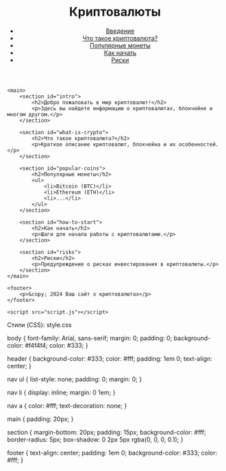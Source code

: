 <!DOCTYPE html>
<html lang="ru">
<head>
    <meta charset="UTF-8">
    <meta name="viewport" content="width=device-width, initial-scale=1.0">
    <title>Криптовалюты - Ваш путеводитель</title>
    <link rel="stylesheet" href="style.css">
</head>
<body>
    <header>
        <h1>Криптовалюты</h1>
        <nav>
            <ul>
                <li><a href="#intro">Введение</a></li>
                <li><a href="#what-is-crypto">Что такое криптовалюта?</a></li>
                <li><a href="#popular-coins">Популярные монеты</a></li>
                <li><a href="#how-to-start">Как начать</a></li>
                <li><a href="#risks">Риски</a></li>
            </ul>
        </nav>
    </header>

    <main>
        <section id="intro">
            <h2>Добро пожаловать в мир криптовалют!</h2>
            <p>Здесь вы найдете информацию о криптовалютах, блокчейне и многом другом.</p>
        </section>

        <section id="what-is-crypto">
            <h2>Что такое криптовалюта?</h2>
            <p>Краткое описание криптовалют, блокчейна и их особенностей.</p>
        </section>

        <section id="popular-coins">
            <h2>Популярные монеты</h2>
            <ul>
                <li>Bitcoin (BTC)</li>
                <li>Ethereum (ETH)</li>
                <li>...</li>
            </ul>
        </section>

        <section id="how-to-start">
            <h2>Как начать</h2>
            <p>Шаги для начала работы с криптовалютами.</p>
        </section>

        <section id="risks">
            <h2>Риски</h2>
            <p>Предупреждение о рисках инвестирования в криптовалюты.</p>
        </section>
    </main>

    <footer>
        <p>&copy; 2024 Ваш сайт о криптовалютах</p>
    </footer>

    <script src="script.js"></script>
</body>
</html>
Стили (CSS): style.css

body {
    font-family: Arial, sans-serif;
    margin: 0;
    padding: 0;
    background-color: #f4f4f4;
    color: #333;
}

header {
    background-color: #333;
    color: #fff;
    padding: 1em 0;
    text-align: center;
}

nav ul {
    list-style: none;
    padding: 0;
    margin: 0;
}

nav li {
    display: inline;
    margin: 0 1em;
}

nav a {
    color: #fff;
    text-decoration: none;
}

main {
    padding: 20px;
}

section {
    margin-bottom: 20px;
    padding: 15px;
    background-color: #fff;
    border-radius: 5px;
    box-shadow: 0 2px 5px rgba(0, 0, 0, 0.1);
}

footer {
    text-align: center;
    padding: 1em 0;
    background-color: #333;
    color: #fff;
}
